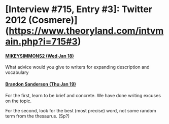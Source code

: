 # [Interview #715, Entry #3]: Twitter 2012 (Cosmere)](https://www.theoryland.com/intvmain.php?i=715#3)

#### [MIKEYSIMMONS2 (Wed Jan 18)](http://twitter.com/MIKEYSIMMONS2/status/159518892602048512)

What advice would you give to writers for expanding description and vocabulary

#### [Brandon Sanderson (Thu Jan 19)](http://twitter.com/BrandSanderson/status/159836036569104384)

For the first, learn to be brief and concrete. We have done writing excuses on the topic.

For the second, look for the best (most precise) word, not some random term from the thesaurus. (Sp?)


